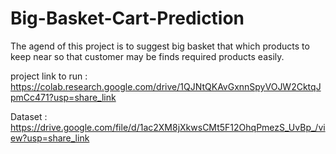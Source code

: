 # Big-Basket-Cart-Prediction
The agend of this project is to suggest big basket that which products to keep near so that customer may be finds required products easily. 

project link to run : https://colab.research.google.com/drive/1QJNtQKAvGxnnSpyVOJW2CktqJpmCc471?usp=share_link

Dataset : https://drive.google.com/file/d/1ac2XM8jXkwsCMt5F12OhqPmezS_UvBp_/view?usp=share_link
